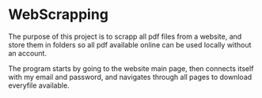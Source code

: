 # WebScrapping

The purpose of this project is to scrapp all pdf files from a website, and store them in folders so all pdf available online can be used locally without an account.

The program starts by going to the website main page, then connects itself with my email and password, and navigates through all pages to download everyfile available. 
